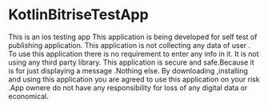 # KotlinBitriseTestApp
This is an ios testing app This application is being developed for self test of publishing application. This application is not collecting any data of user . To use this application there is no requirement to enter any info in it. It is not using any third party library. This application is secure and safe.Because it is for just displaying a message .Nothing else. By downloading ,installing and using this application you are agreed to use this application on your risk .App ownere do not have any responsibility for loss of any digital data or economical.
